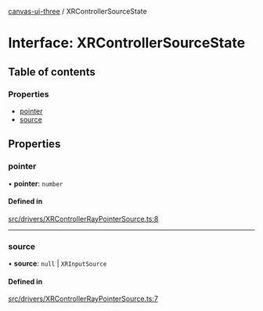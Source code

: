 [canvas-ui-three](../README.md) / XRControllerSourceState

# Interface: XRControllerSourceState

## Table of contents

### Properties

- [pointer](XRControllerSourceState.md#pointer)
- [source](XRControllerSourceState.md#source)

## Properties

### pointer

• **pointer**: `number`

#### Defined in

[src/drivers/XRControllerRayPointerSource.ts:8](https://github.com/playkostudios/canvas-ui-three/blob/22e406a/src/drivers/XRControllerRayPointerSource.ts#L8)

___

### source

• **source**: ``null`` \| `XRInputSource`

#### Defined in

[src/drivers/XRControllerRayPointerSource.ts:7](https://github.com/playkostudios/canvas-ui-three/blob/22e406a/src/drivers/XRControllerRayPointerSource.ts#L7)
